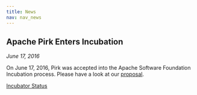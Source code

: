 ```yaml
---
title: News
nav: nav_news
---
```


## Apache Pirk Enters Incubation

*June 17, 2016*

On June 17, 2016, Pirk was accepted into the Apache Software Foundation Incubation process. Please have a look at our [proposal](http://wiki.apache.org/incubator/PirkProposal).

[Incubator Status](http://incubator.apache.org/projects/pirk.html)